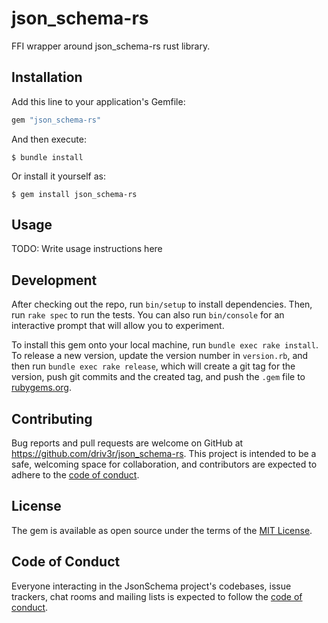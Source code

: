 # json_schema-rs

FFI wrapper around json_schema-rs rust library.

## Installation

Add this line to your application's Gemfile:

```ruby
gem "json_schema-rs"
```

And then execute:

    $ bundle install

Or install it yourself as:

    $ gem install json_schema-rs

## Usage

TODO: Write usage instructions here

## Development

After checking out the repo, run `bin/setup` to install dependencies. Then, run `rake spec` to run the tests. You can also run `bin/console` for an interactive prompt that will allow you to experiment.

To install this gem onto your local machine, run `bundle exec rake install`. To release a new version, update the version number in `version.rb`, and then run `bundle exec rake release`, which will create a git tag for the version, push git commits and the created tag, and push the `.gem` file to [rubygems.org](https://rubygems.org).

## Contributing

Bug reports and pull requests are welcome on GitHub at https://github.com/driv3r/json_schema-rs. This project is intended to be a safe, welcoming space for collaboration, and contributors are expected to adhere to the [code of conduct](https://github.com/driv3r/json_schema-rs/blob/master/CODE_OF_CONDUCT.md).

## License

The gem is available as open source under the terms of the [MIT License](https://opensource.org/licenses/MIT).

## Code of Conduct

Everyone interacting in the JsonSchema project's codebases, issue trackers, chat rooms and mailing lists is expected to follow the [code of conduct](https://github.com/driv3r/json_schema-rs/blob/master/CODE_OF_CONDUCT.md).
